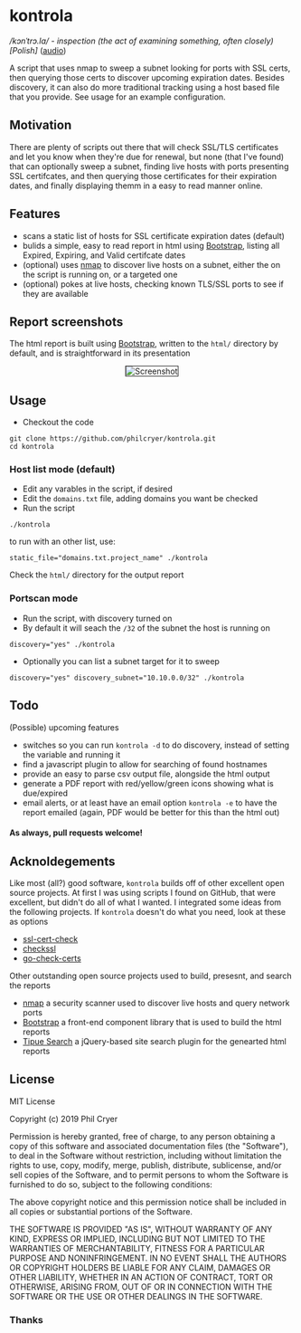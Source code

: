 # kontrola

_/kɔnˈtrɔ.la/ - inspection (the act of examining something, often closely) [Polish]_ (<a href="https://commons.wikimedia.org/wiki/File:Pl-kontrola.ogg?embedplayer=yes">audio</a>)

A script that uses nmap to sweep a subnet looking for ports with SSL certs, then querying those certs to discover upcoming expiration dates. Besides discovery, it can also do more traditional tracking using a host based file that you provide. See usage for an example configuration.

## Motivation

There are plenty of scripts out there that will check SSL/TLS certificates and let you know when they're due for renewal, but none (that I've found) that can optionally sweep a subnet, finding live hosts with ports presenting SSL certifcates, and then querying those certificates for their expiration dates, and finally displaying themm in a easy to read manner online.

## Features

* scans a static list of hosts for SSL certificate expiration dates (default)
* bulids a simple, easy to read report in html using [Bootstrap](https://getbootstrap.com), listing all Expired, Expiring, and Valid certifcate dates
* (optional) uses [nmap](https://nmap.org) to discover live hosts on a subnet, either the on the script is running on, or a targeted one
* (optional) pokes at live hosts, checking known TLS/SSL ports to see if they are available

## Report screenshots

The html report is built using [Bootstrap](http://getbootstrap.com/), written to the `html/` directory by default, and is straightforward in its presentation

<div align="center"><img src="src/screenshot.png" border="1" alt="Screenshot"></div>

## Usage

* Checkout the code

```
git clone https://github.com/philcryer/kontrola.git
cd kontrola
```

### Host list mode (default)

* Edit any varables in the script, if desired
* Edit the `domains.txt` file, adding domains you want be checked
* Run the script

```
./kontrola
```

to run with an other list, use:

```
static_file="domains.txt.project_name" ./kontrola
```

Check the `html/` directory for the output report

### Portscan mode

* Run the script, with discovery turned on
* By default it will seach the `/32` of the subnet the host is running on

```
discovery="yes" ./kontrola
```

* Optionally you can list a subnet target for it to sweep

```
discovery="yes" discovery_subnet="10.10.0.0/32" ./kontrola
```

## Todo

(Possible) upcoming features

* switches so you can run `kontrola -d` to do discovery, instead of setting the variable and running it
* find a javascript plugin to allow for searching of found hostnames
* provide an easy to parse csv output file, alongside the html output
* generate a PDF report with red/yellow/green icons showing what is due/expired
* email alerts, or at least have an email option `kontrola -e` to have the report emailed (again, PDF would be better for this than the html out)

#### As always, pull requests welcome!

## Acknoldegements

Like most (all?) good software, `kontrola` builds off of other excellent open source projects. At first I was using scripts I found on GitHub, that were excellent, but didn't do all of what I wanted. I integrated some ideas from the following projects. If `kontrola` doesn't do what you need, look at these as options

* [ssl-cert-check](https://github.com/Matty9191/ssl-cert-check)
* [checkssl](https://github.com/srvrco/checkssl)
* [go-check-certs](https://github.com/timewasted/go-check-certs)

Other outstanding open source projects used to build, presesnt, and search the reports

* [nmap](https://nmap.org/) a security scanner used to discover live hosts and query network ports
* [Bootstrap](http://getbootstrap.com/) a front-end component library that is used to build the html reports
* [Tipue Search](http://www.tipue.com/search/) a jQuery-based site search plugin for the genearted html reports

## License

MIT License

Copyright (c) 2019 Phil Cryer

Permission is hereby granted, free of charge, to any person obtaining a copy
of this software and associated documentation files (the "Software"), to deal
in the Software without restriction, including without limitation the rights
to use, copy, modify, merge, publish, distribute, sublicense, and/or sell
copies of the Software, and to permit persons to whom the Software is
furnished to do so, subject to the following conditions:

The above copyright notice and this permission notice shall be included in all
copies or substantial portions of the Software.

THE SOFTWARE IS PROVIDED "AS IS", WITHOUT WARRANTY OF ANY KIND, EXPRESS OR
IMPLIED, INCLUDING BUT NOT LIMITED TO THE WARRANTIES OF MERCHANTABILITY,
FITNESS FOR A PARTICULAR PURPOSE AND NONINFRINGEMENT. IN NO EVENT SHALL THE
AUTHORS OR COPYRIGHT HOLDERS BE LIABLE FOR ANY CLAIM, DAMAGES OR OTHER
LIABILITY, WHETHER IN AN ACTION OF CONTRACT, TORT OR OTHERWISE, ARISING FROM,
OUT OF OR IN CONNECTION WITH THE SOFTWARE OR THE USE OR OTHER DEALINGS IN THE
SOFTWARE.

### Thanks
